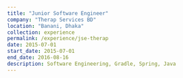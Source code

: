 ```yaml
---
title: "Junior Software Engineer"
company: "Therap Services BD"
location: "Banani, Dhaka"
collection: experience
permalink: /experience/jse-therap
date: 2015-07-01
start_date: 2015-07-01
end_date: 2016-08-16
description: Software Engineering, Gradle, Spring, Java
---
```

